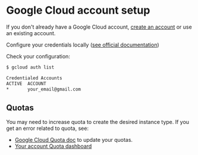 # Google Cloud account setup

If you don't already have a Google Cloud account, [create an account](https://console.cloud.google.com/) or use an existing account.

Configure your credentials locally ([see official documentation](https://cloud.google.com/sdk/docs/install))

Check your configuration:

```sh
$ gcloud auth list

Credentialed Accounts
ACTIVE  ACCOUNT
*       your_email@gmail.com
```

## Quotas

You may need to increase quota to create the desired instance type. If you get an error related to quota, see:
- [Google Cloud Quota doc](https://cloud.google.com/docs/quotas/view-manage) to update your quotas.
- [Your account Quota dashboard](https://console.cloud.google.com/quotas?project=_)